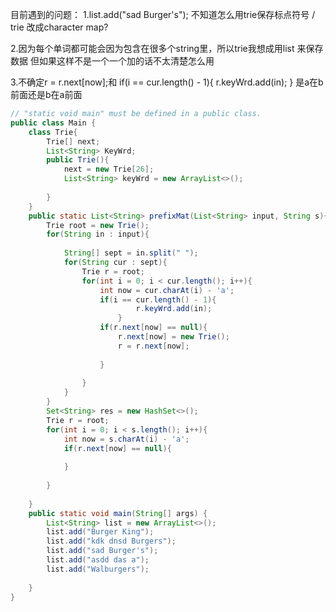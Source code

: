 目前遇到的问题：
1.list.add("sad Burger's"); 不知道怎么用trie保存标点符号 / trie 改成character map?



2.因为每个单词都可能会因为包含在很多个string里，所以trie我想成用list<String> 来保存数据 但如果这样不是一个一个加的话不太清楚怎么用
  
  
3.不确定r = r.next[now];和
                        if(i == cur.length() - 1){
                            r.keyWrd.add(in);
                        }
    是a在b前面还是b在a前面
    

```java
// "static void main" must be defined in a public class.
public class Main {
    class Trie{
        Trie[] next;
        List<String> KeyWrd;
        public Trie(){
            next = new Trie[26];
            List<String> keyWrd = new ArrayList<>();
            
        }
    }
    public static List<String> prefixMat(List<String> input, String s){
        Trie root = new Trie();
        for(String in : input){
            
            String[] sept = in.split(" ");
            for(String cur : sept){
                Trie r = root;
                for(int i = 0; i < cur.length(); i++){
                    int now = cur.charAt(i) - 'a';
                    if(i == cur.length() - 1){
                            r.keyWrd.add(in);
                        }
                    if(r.next[now] == null){
                        r.next[now] = new Trie();
                        r = r.next[now];
                        
                    }
                    
                }
            }
        }
        Set<String> res = new HashSet<>();
        Trie r = root;
        for(int i = 0; i < s.length(); i++){
            int now = s.charAt(i) - 'a';
            if(r.next[now] == null){
                
            }
            
        }
        
    }
    public static void main(String[] args) {
        List<String> list = new ArrayList<>();
        list.add("Burger King");
        list.add("kdk dnsd Burgers");
        list.add("sad Burger's");
        list.add("asdd das a");
        list.add("Walburgers");
        
    }
}
```
